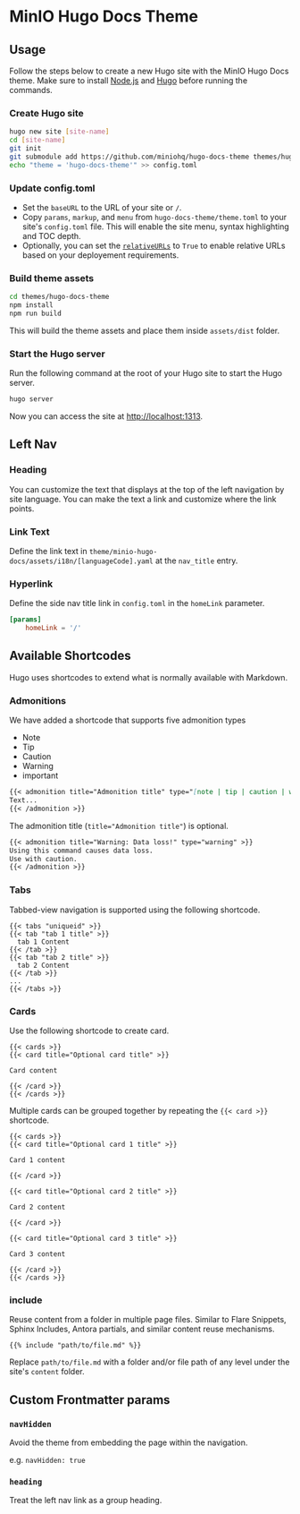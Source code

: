 # MinIO Hugo Docs Theme

## Usage

Follow the steps below to create a new Hugo site with the MinIO Hugo Docs theme. Make sure to install [Node.js](https://nodejs.org/en) and
[Hugo](https://gohugo.io/installation/) before running the commands.

### Create Hugo site

```bash
hugo new site [site-name]
cd [site-name]
git init
git submodule add https://github.com/miniohq/hugo-docs-theme themes/hugo-docs-theme
echo "theme = 'hugo-docs-theme'" >> config.toml
```

### Update config.toml

-   Set the `baseURL` to the URL of your site or `/`.
-   Copy `params`, `markup`, and `menu` from `hugo-docs-theme/theme.toml` to your site's `config.toml` file. This will enable the site menu, syntax highlighting
    and TOC depth.
-   Optionally, you can set the [`relativeURLs`](https://gohugo.io/content-management/urls/#relative-urls) to `True` to enable relative URLs based on your
    deployement requirements.

### Build theme assets

```bash
cd themes/hugo-docs-theme
npm install
npm run build
```

This will build the theme assets and place them inside `assets/dist` folder.

### Start the Hugo server

Run the following command at the root of your Hugo site to start the Hugo server.

```bash
hugo server
```

Now you can access the site at [http://localhost:1313](http://localhost:1313).

## Left Nav

### Heading

You can customize the text that displays at the top of the left navigation by site language. You can make the text a link and customize where the link points.

### Link Text

Define the link text in `theme/minio-hugo-docs/assets/i18n/[languageCode].yaml` at the `nav_title` entry.

### Hyperlink

Define the side nav title link in `config.toml` in the `homeLink` parameter.

```toml
[params]
    homeLink = '/'
```

## Available Shortcodes

Hugo uses shortcodes to extend what is normally available with Markdown.

### Admonitions

We have added a shortcode that supports five admonition types

-   Note
-   Tip
-   Caution
-   Warning
-   important

```Markdown
{{< admonition title="Admonition title" type="[note | tip | caution | warning | important]" >}}
Text...
{{< /admonition >}}
```

The admonition title (`title="Admonition title"`) is optional.

```Markdown
{{< admonition title="Warning: Data loss!" type="warning" >}}
Using this command causes data loss.
Use with caution.
{{< /admonition >}}
```

### Tabs

Tabbed-view navigation is supported using the following shortcode.

```
{{< tabs "uniqueid" >}}
{{< tab "tab 1 title" >}}
  tab 1 Content
{{< /tab >}}
{{< tab "tab 2 title" >}}
  tab 2 Content
{{< /tab >}}
...
{{< /tabs >}}
```

### Cards

Use the following shortcode to create card.

```
{{< cards >}}
{{< card title="Optional card title" >}}

Card content

{{< /card >}}
{{< /cards >}}

```

Multiple cards can be grouped together by repeating the `{{< card >}}` shortcode.

```
{{< cards >}}
{{< card title="Optional card 1 title" >}}

Card 1 content

{{< /card >}}

{{< card title="Optional card 2 title" >}}

Card 2 content

{{< /card >}}

{{< card title="Optional card 3 title" >}}

Card 3 content

{{< /card >}}
{{< /cards >}}

```

### include

Reuse content from a folder in multiple page files. Similar to Flare Snippets, Sphinx Includes, Antora partials, and similar content reuse mechanisms.

```
{{% include "path/to/file.md" %}}
```

Replace `path/to/file.md` with a folder and/or file path of any level under the site's `content` folder.


## Custom Frontmatter params

### `navHidden`

Avoid the theme from embedding the page within the navigation.

e.g. `navHidden: true`

### `heading`

Treat the left nav link as a group heading.